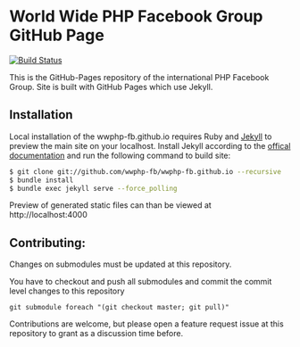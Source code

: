 # World Wide PHP Facebook Group GitHub Page

[![Build Status](https://travis-ci.org/wwphp-fb/wwphp-fb.github.io.png?branch=master)](https://travis-ci.org/wwphp-fb/wwphp-fb.github.io)

This is the GitHub-Pages repository of the international PHP Facebook Group. Site is built with GitHub Pages which use
Jekyll.

## Installation

Local installation of the wwphp-fb.github.io requires Ruby and [Jekyll][jekyll] to preview the main site on your localhost.
Install Jekyll according to the [offical documentation](http://jekyllrb.com/docs/installation/) and run the following command to build site:

```bash
$ git clone git://github.com/wwphp-fb/wwphp-fb.github.io --recursive
$ bundle install
$ bundle exec jekyll serve --force_polling
```

Preview of generated static files can than be viewed at http://localhost:4000

## Contributing:

Changes on submodules must be updated at this repository.

You have to checkout and push all submodules and commit the commit level changes to this repository

`git submodule foreach "(git checkout master; git pull)"`

Contributions are welcome, but please open a feature request issue at this repository to grant as a discussion time before.

[jekyll]: http://jekyllrb.com/
